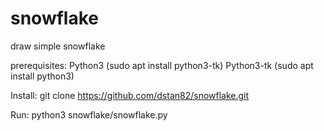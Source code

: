 # snowflake
draw simple snowflake

prerequisites:
  Python3 (sudo apt install python3-tk)
  Python3-tk (sudo apt install python3)
  
  Install:
  git clone https://github.com/dstan82/snowflake.git
  
  Run:
  python3 snowflake/snowflake.py
  
